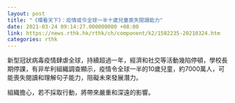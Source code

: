 ```yaml
---
layout: post
title: "《環看天下》：疫情或令全球一半十歲兒童喪失閱讀能力"
date: 2021-03-24 09:14:27.000000000 +08:00
link: https://news.rthk.hk/rthk/ch/component/k2/1582235-20210324.htm
categories: rthk
---
```


新型冠狀病毒疫情肆虐全球，持續超過一年，經濟和社交等活動幾陷停頓，學校長期停課，有非牟利組織調查顯示，疫情令全球一半的10歲兒童，約7000萬人，可能喪失閱讀和理解句子能力，阻礙未來發展潛力。

組織擔心，若不採取行動，將帶來嚴重和深遠的影響。
